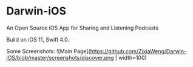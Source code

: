 # Darwin-iOS
An Open Source iOS App for Sharing and Listening Podcasts

Build on iOS 11, Swift 4.0.

Some Screenshots:
![Main Page](https://github.com/ZixiaWeng/Darwin-iOS/blob/master/screenshots/discover.png | width=100)
